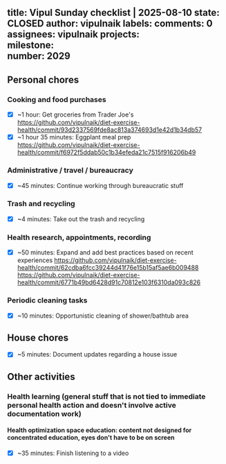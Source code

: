 title:	Vipul Sunday checklist | 2025-08-10
state:	CLOSED
author:	vipulnaik
labels:	
comments:	0
assignees:	vipulnaik
projects:	
milestone:	
number:	2029
--
## Personal chores

### Cooking and food purchases

- [x] ~1 hour: Get groceries from Trader Joe's https://github.com/vipulnaik/diet-exercise-health/commit/93d2337569fde8ac813a374693d1e42d1b34db57
- [x] ~1 hour 35 minutes: Eggplant meal prep https://github.com/vipulnaik/diet-exercise-health/commit/f6972f5ddab50c1b34efeda21c7515f916206b49

### Administrative / travel / bureaucracy

- [x] ~45 minutes: Continue working through bureaucratic stuff

### Trash and recycling

- [x] ~4 minutes: Take out the trash and recycling

### Health research, appointments, recording

- [x] ~50 minutes: Expand and add best practices based on recent experiences https://github.com/vipulnaik/diet-exercise-health/commit/62cdba6fcc39244d41f76e15b15af5ae6b009488 https://github.com/vipulnaik/diet-exercise-health/commit/6771b49bd6428d91c70812e103f6310da093c826

### Periodic cleaning tasks

- [x] ~10 minutes: Opportunistic cleaning of shower/bathtub area

## House chores

- [x] ~5 minutes: Document updates regarding a house issue

## Other activities

### Health learning (general stuff that is not tied to immediate personal health action and doesn't involve active documentation work)

#### Health optimization space education: content not designed for concentrated education, eyes don't have to be on screen

- [x] ~35 minutes: Finish listening to a video
